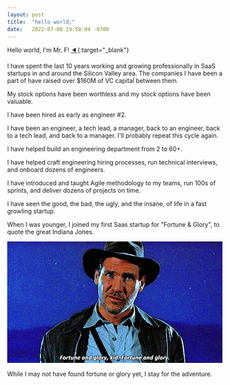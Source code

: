 ```yaml
---
layout: post
title:  "hello world;"
date:   2022-07-08 19:58:04 -0700
---
```

Hello world, I'm Mr. F! [🔈](https://www.youtube.com/watch?v=HVIdy9_wqQw){:target="_blank"}

I have spent the last 10 years working and growing professionally in SaaS startups in and around the Silicon Valley area. The companies I have been a part of have raised over $160M of VC capital between them.

My stock options have been worthless and my stock options have been valuable.

I have been hired as early as engineer #2.

I have been an engineer, a tech lead, a manager, back to an engineer, back to a tech lead, and back to a manager. I'll probably repeat this cycle again.

I have helped build an engineering department from 2 to 60+.

I have helped craft engineering hiring processes, run technical interviews, and onboard dozens of engineers.

I have introduced and taught Agile methodology to my teams, run 100s of sprints, and deliver dozens of projects on time.

I have seen the good, the bad, the ugly, and the insane, of life in a fast growling startup.

When I was younger, I joined my first Saas startup for "Fortune & Glory", to quote the great Indiana Jones.

![Fortune & Glory](/images/indyj-f&g.gif)

While I may not have found fortune or glory yet, I stay for the adventure.